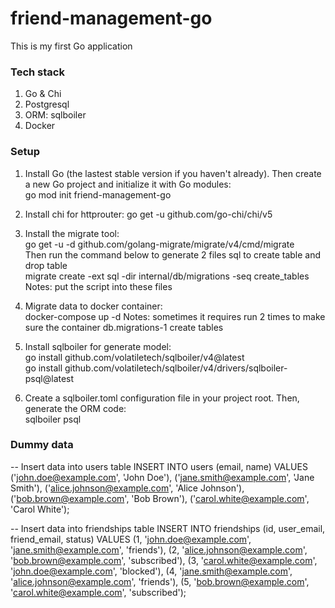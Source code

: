# friend-management-go
This is my first Go application

### Tech stack
1. Go & Chi
2. Postgresql
3. ORM: sqlboiler
4. Docker

### Setup
1. Install Go (the lastest stable version if you haven't already). Then create a new Go project and initialize it with Go modules: <br />
go mod init friend-management-go

2. Install chi for httprouter: go get -u github.com/go-chi/chi/v5

3. Install the migrate tool: <br />
go get -u -d github.com/golang-migrate/migrate/v4/cmd/migrate <br />
Then run the command below to generate 2 files sql to create table and drop table <br />
migrate create -ext sql -dir internal/db/migrations -seq create_tables
Notes: put the script into these files

4. Migrate data to docker container: <br />
docker-compose up -d
Notes: sometimes it requires run 2 times to make sure the container db.migrations-1 create tables

5. Install sqlboiler for generate model: <br />
go install github.com/volatiletech/sqlboiler/v4@latest <br />
go install github.com/volatiletech/sqlboiler/v4/drivers/sqlboiler-psql@latest <br />

6. Create a sqlboiler.toml configuration file in your project root. Then, generate the ORM code: <br />
sqlboiler psql

### Dummy data
-- Insert data into users table
INSERT INTO users (email, name) VALUES
('john.doe@example.com', 'John Doe'),
('jane.smith@example.com', 'Jane Smith'),
('alice.johnson@example.com', 'Alice Johnson'),
('bob.brown@example.com', 'Bob Brown'),
('carol.white@example.com', 'Carol White');

-- Insert data into friendships table
INSERT INTO friendships (id, user_email, friend_email, status) VALUES
(1, 'john.doe@example.com', 'jane.smith@example.com', 'friends'),
(2, 'alice.johnson@example.com', 'bob.brown@example.com', 'subscribed'),
(3, 'carol.white@example.com', 'john.doe@example.com', 'blocked'),
(4, 'jane.smith@example.com', 'alice.johnson@example.com', 'friends'),
(5, 'bob.brown@example.com', 'carol.white@example.com', 'subscribed');
